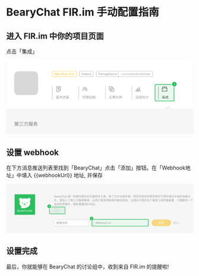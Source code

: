 # BearyChat FIR.im 手动配置指南

## 进入 FIR.im 中你的项目页面

点击「集成」

![](/tutorials/image/fir_service.png)

## 设置 webhook

在下方消息推送列表里找到「BearyChat」点击「添加」按钮。在「Webhook地址」中填入 {{webhookUrl}} 地址, 并保存

![](/tutorials/image/fir_webhooks.png)

## 设置完成

最后，你就能够在 BearyChat 的讨论组中，收到来自 FIR.im 的提醒啦!
